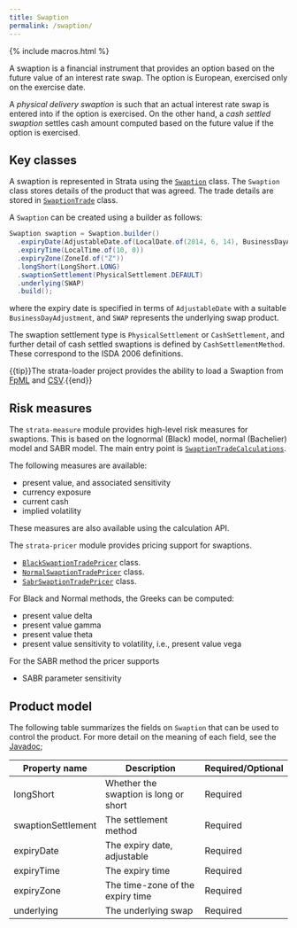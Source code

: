 ```yaml
---
title: Swaption
permalink: /swaption/
---
```


{% include macros.html %}

A swaption is a financial instrument that provides an option based on the future value of an interest rate swap.
The option is European, exercised only on the exercise date.

A *physical delivery swaption* is such that an actual interest rate swap is entered into if the option is exercised.
On the other hand, a *cash settled swaption* settles cash amount computed based on the future value if the option is exercised.


## Key classes

A swaption is represented in Strata using the [`Swaption`]({{site.baseurl}}/apidocs/com/opengamma/strata/product/swaption/Swaption.html) class.
The `Swaption` class stores details of the product that was agreed.
The trade details are stored in [`SwaptionTrade`]({{site.baseurl}}/apidocs/com/opengamma/strata/product/swaption/SwaptionTrade.html) class.

A `Swaption` can be created using a builder as follows:

```java
Swaption swaption = Swaption.builder()
  .expiryDate(AdjustableDate.of(LocalDate.of(2014, 6, 14), BusinessDayAdjustment.of(FOLLOWING, USNY)))
  .expiryTime(LocalTime.of(10, 0))
  .expiryZone(ZoneId.of("Z"))
  .longShort(LongShort.LONG)
  .swaptionSettlement(PhysicalSettlement.DEFAULT)
  .underlying(SWAP)
  .build();
```

where the expiry date is specified in terms of `AdjustableDate` with a suitable `BusinessDayAdjustment`, and `SWAP` represents the underlying swap product. 

The swaption settlement type is `PhysicalSettlement` or `CashSettlement`, and further detail of cash settled swaptions is defined by `CashSettlementMethod`.
These correspond to the ISDA 2006 definitions.

{{tip}}The strata-loader project provides the ability to load a Swaption
from [FpML]({{site.baseurl}}/fpml_loader) and [CSV]({{site.baseurl}}/trade_loader_swaption).{{end}}


## Risk measures

The `strata-measure` module provides high-level risk measures for swaptions.
This is based on the lognormal (Black) model, normal (Bachelier) model and SABR model.
The main entry point is
[`SwaptionTradeCalculations`]({{site.baseurl}}/apidocs/com/opengamma/strata/measure/swaption/SwaptionTradeCalculations.html).

The following measures are available:

* present value, and associated sensitivity
* currency exposure
* current cash
* implied volatility

These measures are also available using the calculation API.

The `strata-pricer` module provides pricing support for swaptions.

* [`BlackSwaptionTradePricer`]({{site.baseurl}}/apidocs/com/opengamma/strata/pricer/swaption/BlackSwaptionTradePricer.html) class.
* [`NormalSwaptionTradePricer`]({{site.baseurl}}/apidocs/com/opengamma/strata/pricer/swaption/NormalSwaptionTradePricer.html) class.
* [`SabrSwaptionTradePricer`]({{site.baseurl}}/apidocs/com/opengamma/strata/pricer/swaption/SabrSwaptionTradePricer.html) class.

For Black and Normal methods, the Greeks can be computed:

* present value delta
* present value gamma
* present value theta
* present value sensitivity to volatility, i.e., present value vega

For the SABR method the pricer supports

* SABR parameter sensitivity


## Product model

The following table summarizes the fields on `Swaption` that can be used to control the product.
For more detail on the meaning of each field, see the [Javadoc]({{site.baseurl}}/apidocs/com/opengamma/strata/product/swaption/Swaption.html);

| Property name     | Description | Required/Optional |
|-------------------|-------------|-------------------|
| longShort         | Whether the swaption is long or short | Required |
| swaptionSettlement| The settlement method | Required |
| expiryDate        | The expiry date, adjustable | Required |
| expiryTime        | The expiry time | Required |
| expiryZone        | The time-zone of the expiry time | Required |
| underlying        | The underlying swap | Required |



